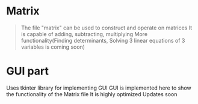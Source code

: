 # Matrix
>The file "matrix" can be used to construct and operate on matrices
It is capable of adding, subtracting, multiplying 
More functionality(Finding determinants, Solving 3 linear equations of 3 variables is coming soon)

# GUI part 
Uses tkinter library for implementing GUI
GUI is implemented here to show the functionality of the Matrix file
It is highly optimized 
Updates soon
